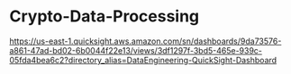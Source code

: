 # Crypto-Data-Processing

https://us-east-1.quicksight.aws.amazon.com/sn/dashboards/9da73576-a861-47ad-bd02-6b0044f22e13/views/3df1297f-3bd5-465e-939c-05fda4bea6c2?directory_alias=DataEngineering-QuickSight-Dashboard
